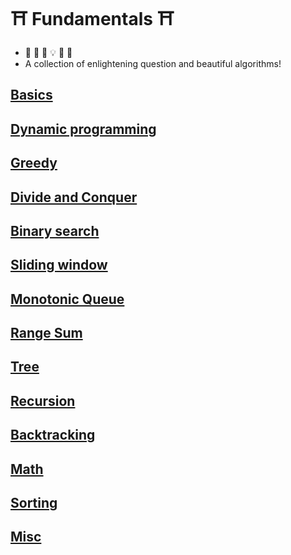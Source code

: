 # :shinto_shrine: Fundamentals :shinto_shrine:
- :frog: :thinking: :exploding_head: :bulb: :star_struck: :sunrise:
- A collection of enlightening question and beautiful algorithms!

## [Basics](basics/README.md)

## [Dynamic programming](dp/README.md)
## [Greedy](greedy/README.md)
## [Divide and Conquer](d_and_d/README.md)

## [Binary search](binary_search/README.md)

## [Sliding window](sliding_window/README.md)
## [Monotonic Queue](monotonic_queue/README.md)

## [Range Sum](range_sum/README.md)

## [Tree](tree/README.md)
## [Recursion](recursion/README.md)
## [Backtracking](backtracking/README.md)

## [Math](math/README.md)
## [Sorting](sorting/README.md)

## [Misc](misc/README.md)